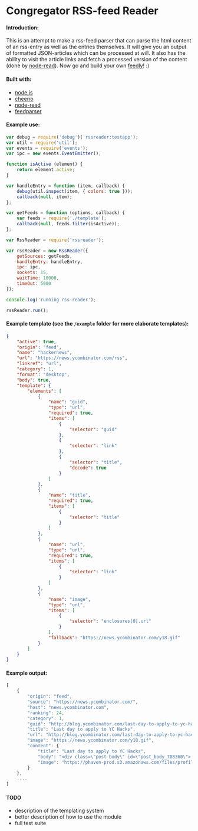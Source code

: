Congregator RSS-feed Reader
====================================================

#### Introduction:
This is an attempt to make a rss-feed parser that can parse the html content of an rss-entry as well as the entries themselves. It will give you an output of formatted JSON-articles which can be processed at will. It also has the ability to visit the article links and fetch a processed version of the content (done by [node-read](http://github.com/bndr/node-read/)). Now go and build your own [feedly](http://feedly.com/)! :)

#### Built with:
* [node.js](http://www.nodejs.org/)
* [cheerio](http://github.com/cheeriojs/cheerio/)
* [node-read](http://github.com/bndr/node-read/)
* [feedparser](http://github.com/danmactough/node-feedparser/)

#### Example use:
```js
var debug = require('debug')('rssreader:testapp');
var util = require('util');
var events = require('events');
var ipc = new events.EventEmitter();

function isActive (element) {
    return element.active;
}

var handleEntry = function (item, callback) {
    debug(util.inspect(item, { colors: true }));
    callback(null, item);
};

var getFeeds = function (options, callback) {
    var feeds = require('./template');
    callback(null, feeds.filter(isActive));
};

var RssReader = require('rssreader');

var rssReader = new RssReader({
    getSources: getFeeds,
    handleEntry: handleEntry,
    ipc: ipc,
    sockets: 15,
    waitTime: 10000,
    timeOut: 5000
});

console.log('running rss-reader');

rssReader.run();
```

#### Example template (see the `/example` folder for more elaborate templates):
```json
{
    "active": true,
    "origin": "feed",
    "name": "hackernews",
    "url": "https://news.ycombinator.com/rss",
    "linkref": "url",
    "category": 1,
    "format": "desktop",
    "body": true,
    "template": {
        "elements": [
            {
                "name": "guid",
                "type": "url",
                "required": true,
                "items": [
                    {
                        "selector": "guid"
                    },
                    {
                        "selector": "link"
                    },
                    {
                        "selector": "title",
                        "decode": true
                    }
                ]
            },
            {
                "name": "title",
                "required": true,
                "items": [
                    {
                        "selector": "title"
                    }
                ]
            },
            {
                "name": "url",
                "type": "url",
                "required": true,
                "items": [
                    {
                        "selector": "link"
                    }
                ]
            },
            {
                "name": "image",
                "type": "url",
                "items": [
                    {
                        "selector": "enclosures[0].url"
                    }
                ],
                "fallback": "https://news.ycombinator.com/y18.gif"
            }
        ]
    }
}
```

#### Example output:
```js
[
    {
        "origin": "feed",
        "source": "https://news.ycombinator.com/",
        "host": "news.ycombinator.com",
        "ranking": 24,
        "category": 1,
        "guid": "http://blog.ycombinator.com/last-day-to-apply-to-yc-hacks",
        "title": "Last day to apply to YC Hacks",
        "url": "http://blog.ycombinator.com/last-day-to-apply-to-yc-hacks",
        "image": "https://news.ycombinator.com/y18.gif",
        "content": {
            "title": "Last day to apply to YC Hacks",
            "body": "<div class=\"post-body\" id=\"post_body_708360\"> <p>It's the last day to apply to Y Combinator's first hackathon, <a href=\"https://ycombinatorevents.wufoo.com/forms/yc-hacks-application/\">YC Hacks</a>. </p><p>The hackathon will be hosted at YC's office in Mountain View, CA on August 2-3. Our goal is to give smart hackers an excuse to get together and spend time building something they find interesting. We don't have a theme—we want to leave it open to any good ideas.<br></p><p>Kickoff will be at noon on Saturday, August 2. YC companies that develop platforms, services and developer tools, will be around to act as mentors. Judging will happen the evening of August 3. YC alumni are donating prizes, and the top teams will get guaranteed YC interviews for the next batch.</p><div>You can apply individually or as a team. Please have each team member fill out an application.</div><div><br></div><div>Apply <a href=\"https://ycombinatorevents.wufoo.com/forms/yc-hacks-application/\">here</a> by 11:59pm PST tonight. Invitations will be sent by July 7.<br> </div><div><br></div> </div>",
            "image": "https://phaven-prod.s3.amazonaws.com/files/profile_pic/asset/1095067/z1Mvfb6GiEa405SoRjHKSEd4hFw/large_logo2000.png"
        }
    },
    ....
]
```

#### TODO
* description of the templating system
* better description of how to use the module
* full test suite
